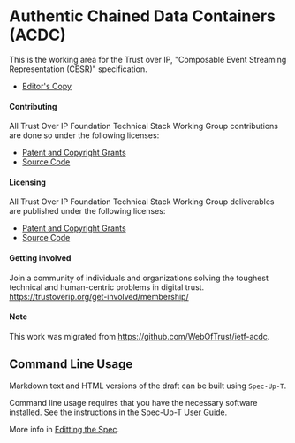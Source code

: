# Authentic Chained Data Containers (ACDC)


This is the working area for the Trust over IP, "Composable Event Streaming Representation (CESR)" specification.

* [Editor's Copy](https://trustoverip.github.io/tswg-acdc-specification/)

#### Contributing

All Trust Over IP Foundation Technical Stack Working Group contributions are done so under the following licenses:

* [Patent and Copyright Grants](Contributing.md)
* [Source Code](SOURCE_CODE.md)

#### Licensing

All Trust Over IP Foundation Technical Stack Working Group deliverables are published under the following licenses:

* [Patent and Copyright Grants](LICENSE.md)
* [Source Code](SOURCE_CODE.md)

#### Getting involved

Join a community of individuals and organizations solving the toughest technical and human-centric problems in digital trust. https://trustoverip.org/get-involved/membership/

#### Note

This work was migrated from https://github.com/WebOfTrust/ietf-acdc.

## Command Line Usage

Markdown text and HTML versions of the draft can be built using `Spec-Up-T`.

Command line usage requires that you have the necessary software installed.  See the instructions in the Spec-Up-T [User Guide](https://trustoverip.github.io/spec-up-t-website/docs/getting-started/intro).

More info in [Editting the Spec](/EditingTheSpec).
